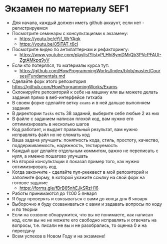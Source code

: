 # Экзамен по материалу SEF1

- Для начала, каждый должен иметь github аккаунт, если нет - регистрируемся
- Посмотрите семинары с консультациями к экзамену:
  - https://youtu.be/eYjf_WrYAqk
  - https://youtu.be/05iTAT_t6cI
- Посмотрите видео по антипаттернам и рефакторингу:
  - https://www.youtube.com/playlist?list=PLHhi8ymDMrQb3PVcPFAUI-ZgtAMkpq9yV
- Если кто потерялся, то материалы курса тут:
  - https://github.com/HowProgrammingWorks/Index/blob/master/Courses/Fundamentals.md
- Сделайте форк этого репозитория https://github.com/HowProgrammingWorks/Exams
- Склонируйте репозиторий к себе на машину или вы можете делать задания прямо в веб-интерфейсе гитхаба
- В своем форке сделайте ветку `exams` и в ней дальше выполняем задания
- В директории `Tasks` есть 38 заданий, выберите себе любые 2 из них
- В файле с заданием написан плохой код, вам нужно его оптимизировать в несколько шагов
- Код работает, и выдает правильный результат, вам нужно исправлять файл но не сломать код
- Ваша задача улучшить: понятность кода, стиль, простоту, качество, поддерживаемость, надежность, тестируемость
- Каждый шаг делайте отдельным коммитом, важно не переписать с нуля, а именно пошагово улучшать
- На второй консультации я показал пример того, как нужно оптимизировать код
- Когда закончите - сделайте пул-ркеквест в мой репозиторий и заполните форму,
  в которой укажите ссылку на свой форк на готовое задание
  - https://forms.gle/fBrB65nhEJkSRzH16
- Работы принимаются до 11:00 5 января
- Я буду проверять и связываться с вами до конца дня 6 января
- Выборочно я буду созваниваться с вами и задавать вопросы по коду и по теории
- Если на созвоне обнаружится, что вы не понимаете, как написан код,
  если вы не не можете его свободно исправлять и отвечать на вопросы,
  т.е. писали не вы и не разобрались, то оценка 0 и на пересдачу
- Всем успехов в Новом Году и на экзамене!
